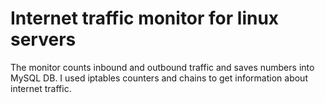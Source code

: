 # Internet traffic monitor for linux servers
The monitor counts inbound and outbound traffic and saves numbers into MySQL DB.
I used iptables counters and chains to get information about internet traffic.
